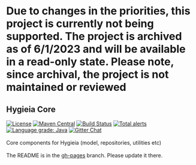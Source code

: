 # Due to changes in the priorities, this project is currently not being supported. The project is archived as of 6/1/2023 and will be available in a read-only state. Please note, since archival, the project is not maintained or reviewed
## Hygieia Core 

[![License](https://img.shields.io/badge/license-Apache%202-blue.svg)](https://www.apache.org/licenses/LICENSE-2.0)
[![Maven Central](https://img.shields.io/maven-central/v/com.capitalone.dashboard/core.svg?label=Maven%20Central)](https://search.maven.org/search?q=g:%22com.capitalone.dashboard%22%20AND%20a:%22core%22)
[![Build Status](https://travis-ci.com/Hygieia/hygieia-core.svg?branch=master)](https://travis-ci.com/Hygieia/hygieia-core)
[![Total alerts](https://img.shields.io/lgtm/alerts/g/Hygieia/hygieia-core.svg?logo=lgtm&logoWidth=18)](https://lgtm.com/projects/g/Hygieia/hygieia-core/alerts/)
[![Language grade: Java](https://img.shields.io/lgtm/grade/java/g/Hygieia/hygieia-core.svg?logo=lgtm&logoWidth=18)](https://lgtm.com/projects/g/Hygieia/hygieia-core/context:java)
[![Gitter Chat](https://badges.gitter.im/Join%20Chat.svg)](https://www.apache.org/licenses/LICENSE-2.0)
<br>
<br>
Core components for Hygieia (model, repositories, utilities etc)
<br>
<br>
The README is in the [gh-pages](https://github.com/capitalone/Hygieia/blob/gh-pages/pages/hygieia/core/core.md) branch. Please update it there.
